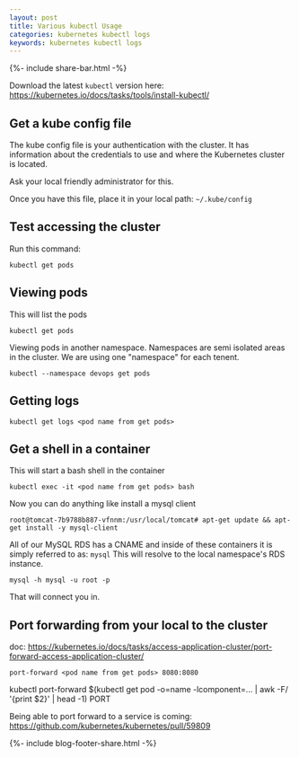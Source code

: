 ```yaml
---
layout: post
title: Various kubectl Usage
categories: kubernetes kubectl logs
keywords: kubernetes kubectl logs
---
```

{%- include share-bar.html -%}

Download the latest `kubectl` version here:  https://kubernetes.io/docs/tasks/tools/install-kubectl/


## Get a kube config file
The kube config file is your authentication with the cluster.  It has information
about the credentials to use and where the Kubernetes cluster is located.

Ask your local friendly administrator for this.

Once you have this file, place it in your local path: `~/.kube/config`

## Test accessing the cluster

Run this command:

```
kubectl get pods
```

## Viewing pods
This will list the pods

```
kubectl get pods
```

Viewing pods in another namespace.  Namespaces are semi isolated areas in the cluster.
We are using one "namespace" for each tenent.

```
kubectl --namespace devops get pods
```

## Getting logs

```
kubectl get logs <pod name from get pods>
```

## Get a shell in a container

This will start a bash shell in the container

```
kubectl exec -it <pod name from get pods> bash
```

Now you can do anything like install a mysql client

```
root@tomcat-7b9788b887-vfnnm:/usr/local/tomcat# apt-get update && apt-get install -y mysql-client
```

All of our MySQL RDS has a CNAME and inside of these containers it is simply referred to as: `mysql`
This will resolve to the local namespace's RDS instance.

```
mysql -h mysql -u root -p
```

That will connect you in.

## Port forwarding from your local to the cluster
doc: https://kubernetes.io/docs/tasks/access-application-cluster/port-forward-access-application-cluster/

```
port-forward <pod name from get pods> 8080:8080
```

kubectl port-forward $(kubectl get pod -o=name -lcomponent=... | awk -F/ '{print $2}' | head -1) PORT


Being able to port forward to a service is coming: https://github.com/kubernetes/kubernetes/pull/59809

<!-- Bog footer share -->
{%- include blog-footer-share.html -%}
